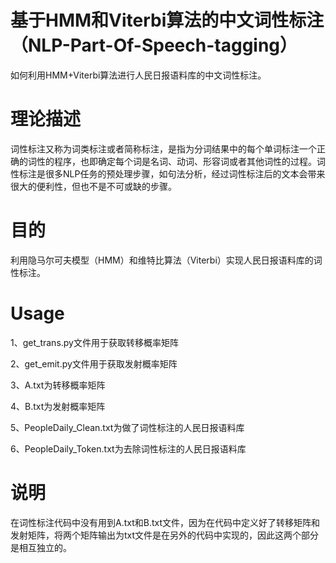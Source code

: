 # 基于HMM和Viterbi算法的中文词性标注（NLP-Part-Of-Speech-tagging）
如何利用HMM+Viterbi算法进行人民日报语料库的中文词性标注。

# 理论描述
词性标注又称为词类标注或者简称标注，是指为分词结果中的每个单词标注一个正确的词性的程序，也即确定每个词是名词、动词、形容词或者其他词性的过程。词性标注是很多NLP任务的预处理步骤，如句法分析，经过词性标注后的文本会带来很大的便利性，但也不是不可或缺的步骤。

# 目的
利用隐马尔可夫模型（HMM）和维特比算法（Viterbi）实现人民日报语料库的词性标注。

# Usage
1、get_trans.py文件用于获取转移概率矩阵

2、get_emit.py文件用于获取发射概率矩阵

3、A.txt为转移概率矩阵

4、B.txt为发射概率矩阵

5、PeopleDaily_Clean.txt为做了词性标注的人民日报语料库

6、PeopleDaily_Token.txt为去除词性标注的人民日报语料库

# 说明
在词性标注代码中没有用到A.txt和B.txt文件，因为在代码中定义好了转移矩阵和发射矩阵，将两个矩阵输出为txt文件是在另外的代码中实现的，因此这两个部分是相互独立的。
